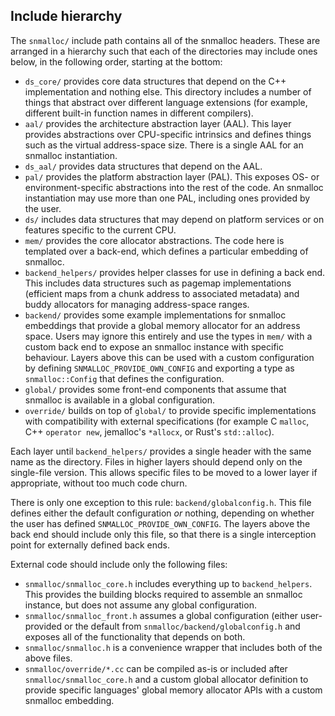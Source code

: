 Include hierarchy
-----------------

The `snmalloc/` include path contains all of the snmalloc headers.
These are arranged in a hierarchy such that each of the directories may include ones below, in the following order, starting at the bottom:

 - `ds_core/` provides core data structures that depend on the C++ implementation and nothing else.
   This directory includes a number of things that abstract over different language extensions (for example, different built-in function names in different compilers).
 - `aal/` provides the architecture abstraction layer (AAL).
   This layer provides abstractions over CPU-specific intrinsics and defines things such as the virtual address-space size.
   There is a single AAL for an snmalloc instantiation.
 - `ds_aal/` provides data structures that depend on the AAL.
 - `pal/` provides the platform abstraction layer (PAL).
   This exposes OS- or environment-specific abstractions into the rest of the code.
   An snmalloc instantiation may use more than one PAL, including ones provided by the user.
 - `ds/` includes data structures that may depend on platform services or on features specific to the current CPU.
 - `mem/` provides the core allocator abstractions.
   The code here is templated over a back-end, which defines a particular embedding of snmalloc.
 - `backend_helpers/` provides helper classes for use in defining a back end.
   This includes data structures such as pagemap implementations (efficient maps from a chunk address to associated metadata) and buddy allocators for managing address-space ranges.
 - `backend/` provides some example implementations for snmalloc embeddings that provide a global memory allocator for an address space.
   Users may ignore this entirely and use the types in `mem/` with a custom back end to expose an snmalloc instance with specific behaviour.
   Layers above this can be used with a custom configuration by defining `SNMALLOC_PROVIDE_OWN_CONFIG` and exporting a type as `snmalloc::Config` that defines the configuration.
 - `global/` provides some front-end components that assume that snmalloc is available in a global configuration.
 - `override/` builds on top of `global/` to provide specific implementations with compatibility with external specifications (for example C `malloc`, C++ `operator new`, jemalloc's `*allocx`, or Rust's `std::alloc`).

Each layer until `backend_helpers/` provides a single header with the same name as the directory.
Files in higher layers should depend only on the single-file version.
This allows specific files to be moved to a lower layer if appropriate, without too much code churn.

There is only one exception to this rule: `backend/globalconfig.h`.
This file defines either the default configuration *or* nothing, depending on whether the user has defined `SNMALLOC_PROVIDE_OWN_CONFIG`.
The layers above the back end should include only this file, so that there is a single interception point for externally defined back ends.

External code should include only the following files:

 - `snmalloc/snmalloc_core.h` includes everything up to `backend_helpers`.
   This provides the building blocks required to assemble an snmalloc instance, but does not assume any global configuration.
 - `snmalloc/snmalloc_front.h` assumes a global configuration (either user-provided or the default from `snmalloc/backend/globalconfig.h` and exposes all of the functionality that depends on both.
 - `snmalloc/snmalloc.h` is a convenience wrapper that includes both of the above files.
 - `snmalloc/override/*.cc` can be compiled as-is or included after `snmalloc/snmalloc_core.h` and a custom global allocator definition to provide specific languages' global memory allocator APIs with a custom snmalloc embedding.
